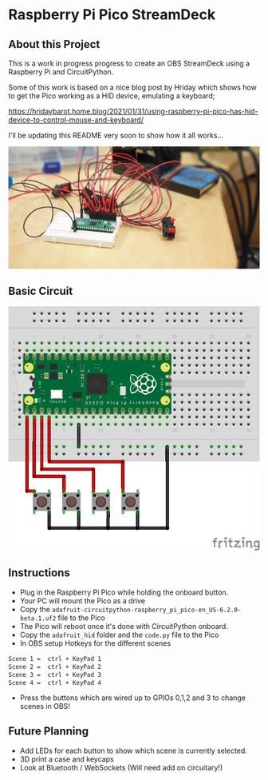 # Raspberry Pi Pico StreamDeck

## About this Project

This is a work in progress progress to create an OBS StreamDeck using a Raspberry Pi and CircuitPython.

Some of this work is based on a nice blog post by Hriday which shows how to get the Pico working as a HID device, emulating a keyboard;

https://hridaybarot.home.blog/2021/01/31/using-raspberry-pi-pico-has-hid-device-to-control-mouse-and-keyboard/

I'll be updating this README very soon to show how it all works...

![Pico StreamDeck Build 1](images/build1.jpg "Raspberry Pi Pico StreamDeck Build 1")

## Basic Circuit

![Pico StreamDeck Circuit](images/circuit.png "Raspberry Pi Pico StreamDeck Circuit")

## Instructions

- Plug in the Raspberry Pi Pico while holding the onboard button.
- Your PC will mount the Pico as a drive
- Copy the `adafruit-circuitpython-raspberry_pi_pico-en_US-6.2.0-beta.1.uf2` file to the Pico
- The Pico will reboot once it's done with CircuitPython onboard.
- Copy the `adafruit_hid` folder and the `code.py` file to the Pico
- In OBS setup Hotkeys for the different scenes

```
Scene 1 =  ctrl + KeyPad 1
Scene 2 =  ctrl + KeyPad 2
Scene 3 =  ctrl + KeyPad 3
Scene 4 =  ctrl + KeyPad 4
```

- Press the buttons which are wired up to GPIOs 0,1,2 and 3 to change scenes in OBS!

## Future Planning

- Add LEDs for each button to show which scene is currently selected.
- 3D print a case and keycaps
- Look at Bluetooth / WebSockets (Will need add on circuitary!)
